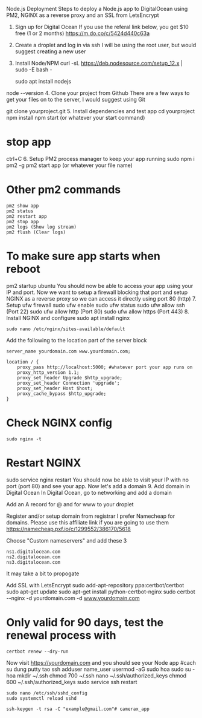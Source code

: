 Node.js Deployment
Steps to deploy a Node.js app to DigitalOcean using PM2, NGINX as a reverse proxy and an SSL from LetsEncrypt

1. Sign up for Digital Ocean
If you use the referal link below, you get $10 free (1 or 2 months) https://m.do.co/c/5424d440c63a

2. Create a droplet and log in via ssh
I will be using the root user, but would suggest creating a new user

3. Install Node/NPM
    curl -sL https://deb.nodesource.com/setup_12.x | sudo -E bash -

    sudo apt install nodejs

node --version
4. Clone your project from Github
There are a few ways to get your files on to the server, I would suggest using Git

git clone yourproject.git
5. Install dependencies and test app
    cd yourproject
    npm install
    npm start (or whatever your start command)
# stop app
ctrl+C
6. Setup PM2 process manager to keep your app running
    sudo npm i pm2 -g
    pm2 start app (or whatever your file name)

# Other pm2 commands
    pm2 show app
    pm2 status
    pm2 restart app
    pm2 stop app
    pm2 logs (Show log stream)
    pm2 flush (Clear logs)

# To make sure app starts when reboot
pm2 startup ubuntu
You should now be able to access your app using your IP and port. Now we want to setup a firewall blocking that port and setup NGINX as a reverse proxy so we can access it directly using port 80 (http)
7. Setup ufw firewall
    sudo ufw enable
    sudo ufw status
    sudo ufw allow ssh (Port 22)
    sudo ufw allow http (Port 80)
    sudo ufw allow https (Port 443)
8. Install NGINX and configure
    sudo apt install nginx

    sudo nano /etc/nginx/sites-available/default
Add the following to the location part of the server block

    server_name yourdomain.com www.yourdomain.com;

    location / {
        proxy_pass http://localhost:5000; #whatever port your app runs on
        proxy_http_version 1.1;
        proxy_set_header Upgrade $http_upgrade;
        proxy_set_header Connection 'upgrade';
        proxy_set_header Host $host;
        proxy_cache_bypass $http_upgrade;
    }
# Check NGINX config
    sudo nginx -t

# Restart NGINX
sudo service nginx restart
You should now be able to visit your IP with no port (port 80) and see your app. Now let's add a domain
9. Add domain in Digital Ocean
In Digital Ocean, go to networking and add a domain

Add an A record for @ and for www to your droplet

Register and/or setup domain from registrar
I prefer Namecheap for domains. Please use this affiliate link if you are going to use them https://namecheap.pxf.io/c/1299552/386170/5618

Choose "Custom nameservers" and add these 3

    ns1.digitalocean.com
    ns2.digitalocean.com
    ns3.digitalocean.com
It may take a bit to propogate

Add SSL with LetsEncrypt
    sudo add-apt-repository ppa:certbot/certbot
    sudo apt-get update
    sudo apt-get install python-certbot-nginx
    sudo certbot --nginx -d yourdomain.com -d www.yourdomain.com

# Only valid for 90 days, test the renewal process with
    certbot renew --dry-run
Now visit https://yourdomain.com and you should see your Node app
#cach su dung putty tao ssh
    adduser name_user
    usermod -aG sudo hoa
    sudo su - hoa
    mkdir ~/.ssh
    chmod 700 ~/.ssh
    nano ~/.ssh/authorized_keys
    chmod 600 ~/.ssh/authorized_keys
    sudo service ssh restart

    sudo nano /etc/ssh/sshd_config
    sudo systemctl reload sshd

    ssh-keygen -t rsa -C "example@gmail.com"# camerax_app

